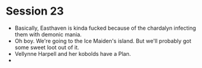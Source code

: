 # Session 23
* Basically, Easthaven is kinda fucked because of the chardalyn infecting them with demonic mania.
* Oh boy. We're going to the Ice Maiden's island. But we'll probably got some sweet loot out of it.
* Vellynne Harpell and her kobolds have a Plan.
* 
<!--stackedit_data:
eyJoaXN0b3J5IjpbNTc2MzcyMTExLDE5MjA0NTE0MTUsLTEwOD
cxNjc1NCwtMTc2MzgzMTAxMCwyMDY5NjQyMzU0LC0yMDg4NzQ2
NjEyXX0=
-->